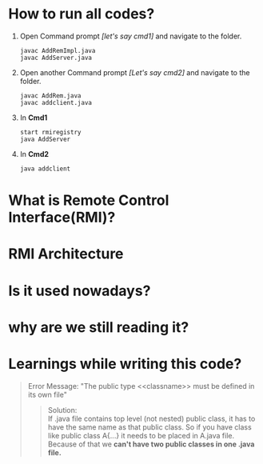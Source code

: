 
# How to run all codes?

1. Open Command prompt *[let's say cmd1]* and navigate to the folder.
    ```
    javac AddRemImpl.java
    javac AddServer.java
    ```
2. Open another Command prompt *[Let's say cmd2]* and navigate to the folder.
    ```
    javac AddRem.java
    javac addclient.java
    ```
3. In **Cmd1** 
   ```
   start rmiregistry
   java AddServer
   ```
4. In **Cmd2**
   ```
   java addclient
   ```

# What is Remote Control Interface(RMI)?


# RMI Architecture

# Is it used nowadays?

# why are we still reading it?


# Learnings while writing this code?

> Error Message: "The public type <<classname\>> must be defined in its own file"   
>>Solution:   
If .java file contains top level (not nested) public class, it has to have the same name as that public class. So if you have class like public class A{...} it needs to be placed in A.java file. Because of that we **can't have two public classes in one .java file.**


